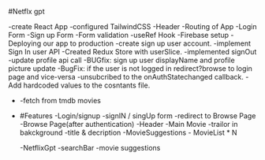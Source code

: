 #Netflx gpt

-create React App
-configured TailwindCSS
-Header
-Routing of App
-Login Form
-Sign up Form
-Form validation
-useRef Hook
-Firebase setup
-Deploying our app to production
-create sign up user account.
-implement Sign In user API
-Created Redux Store with userSlice.
-implemented signOut
-update profile api call
-BUGfix: sign up user displayName and profile picture update
-BugFix: if the user is not logged in redirect?browse to login page and vice-versa
-unsubcribed to the onAuthStatechanged callback.
-Add hardcoded values to the cosntants file.

- -fetch from tmdb movies

- #Features
  -Login/signup
  -signIN / singUp form
  -redirect to Browse Page
  -Browse Page(after authentication)
  -Header
  -Main Movie
  -trailor in bakckground
  -title & decription
  -MovieSuggestions - MovieList \* N

  -NetflixGpt
  -searchBar
  -movie suggestions
